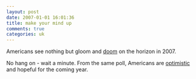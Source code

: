 ```yaml
---
layout: post
date: 2007-01-01 16:01:36
title: make your mind up
comments: true
categories: uk
---
```

Americans see nothing but gloom and
[doom](http://news.yahoo.com/s/ap/20061231/ap_on_re_us/2007_predictions_ap_poll)
on the horizon in 2007.

No hang on - wait a minute. From the same poll, Americans are
[optimistic](http://news.yahoo.com/s/ap/20061231/ap_on_re_us/optimism_ap_poll)
and hopeful for the coming year.
